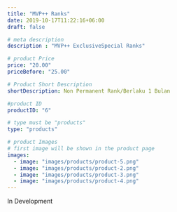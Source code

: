 ```yaml
---
title: "MVP++ Ranks"
date: 2019-10-17T11:22:16+06:00
draft: false

# meta description
description : "MVP++ ExclusiveSpecial Ranks"

# product Price
price: "20.00"
priceBefore: "25.00"

# Product Short Description
shortDescription: Non Permanent Rank/Berlaku 1 Bulan

#product ID
productID: "6"

# type must be "products"
type: "products"

# product Images
# first image will be shown in the product page
images:
  - image: "images/products/product-5.png"
  - image: "images/products/product-2.png"
  - image: "images/products/product-3.png"
  - image: "images/products/product-4.png"
---
```


In Development